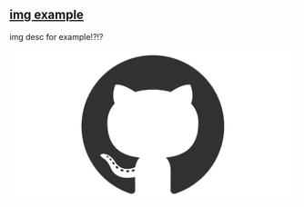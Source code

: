 ## [img example](https://example.com/img)

img desc for example!?!?        

![](img/github-mark.png)